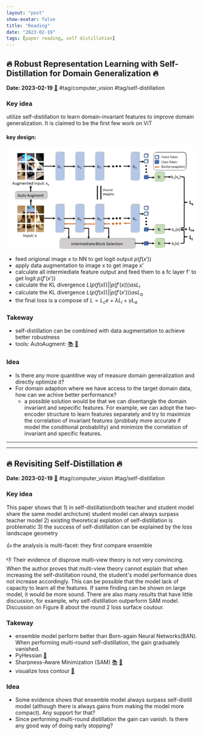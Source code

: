```yaml
---
layout: "post"
show-avatar: false
title: "Reading"
date: "2023-02-19"
tags: [paper reading, self distillation]
---
```


## :fire: Robust Representation Learning with Self-Distillation for Domain Generalization :fire:
**Date: 2023-02-19** [:link:](https://arxiv.org/abs/2302.06874)
#tag/computer_vision #tag/self-distillation
### Key idea 
utilize self-distillation to learn domain-invariant features to improve domain generalization. It is claimed to be the first few work on ViT

#### key design:
![](20230219151050.png)

- feed origional image x to NN to get logit output $p(f(x'))$
- apply data augmentation to image x to get image x'
- calculate all intermiediate feature output and feed them to a fc layer f' to get logit $p(f'(x'))$
- calculate the KL divergence $L(p(f(x))||p(f'(x))) as L_i$
- calculate the KL divergence $L(p(f(x))||p(f'(x'))) as L_a$
- the final loss is a compose of $L = L_ce + \lambda L_i + \gamma L_a$
### Takeway 

- self-distillation can be combined with data augmentation to achieve better robustness
- tools: AutoAugment: [:books:](https://arxiv.org/pdf/1805.09501.pdf) [:hammer:](https://pytorch.org/vision/main/generated/torchvision.transforms.AutoAugment.html)

### Idea 
- Is there any more quantitive way of measure domain generalization and directly optimize it?
- For domain adaption where we have access to the target domain data, how can we achive better performance?
  - a possible solution would be that we can disentangle the domain invariant and sepecific features. For example, we can adopt the two-encoder structure to learn features separately and try to maximize the correlation of invariant features (probbaly more accurate if model the conditional probability) and minimize the correlation of invariant and specific features.


___
___


## :fire: Revisiting Self-Distillation :fire:
**Date: 2023-02-19** [:link:](https://arxiv.org/abs/2206.08491)
#tag/computer_vision #tag/self-distillation
### Key idea
This paper shows that 1) in self-distillation(both teacher and student model share the same model archicture) student model can always surpass teacher model 2) existing theoretical explation of self-distillation is problematic 3) the success of self-distillation can be explained by the loss landscape geometry

:thumbsup: the analysis is multi-facet: they first compare ensemble 

:thumbsdown: Their evidence of disprove multi-view theory is not very convincing. When the author proves that multi-view theory cannot explain that when increasing the self-distillation round, the student's model performance does not increase accordingly. This can be possible that the model lack of capacity to learn all the features. If same finding can be shown on large model, it would be more sound. There are also many results that have little discussion, for example, why self-distillation outperform SAM model. Discussion on Figure 8 about the round 2 loss surface coutour.

### Takeway
- ensemble model perform better than Born-again Neural Networks(BAN). When performing multi-round self-distillation, the gain graduately vanished.
- PyHessian [:hammer:](https://github.com/amirgholami/PyHessian)
- Sharpness-Aware Minimization (SAM) 
[:books:](https://arxiv.org/pdf/2010.01412.pdf) 
[:hammer:](https://github.com/google-research/sam)
- visualize loss contour [:hammer:](https://mathformachines.com/posts/visualizing-the-loss-landscape/)

### Idea
- Some evidence shows that ensemble model always surpass self-distill model (although there is always gains from making the model more compact). Any support for that?
- Since performing multi-round distillation the gain can vanish. Is there any good way of doing early stopping?



